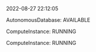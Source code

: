 2022-08-27 22:12:05

AutonomousDatabase: AVAILABLE

ComputeInstance: RUNNING

ComputeInstance: RUNNING